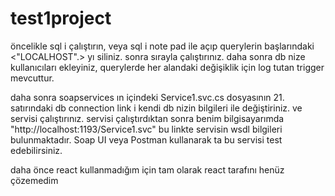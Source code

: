 # test1project

öncelikle sql i çalıştırın,
veya sql i note pad ile açıp
querylerin başlarındaki <"LOCALHOST".> yı siliniz.
sonra sırayla çalıştırınız.
daha sonra db nize kullanıcıları ekleyiniz,
querylerde her alandaki değişiklik için log tutan trigger mevcuttur. 

daha sonra soapservices ın içindeki Service1.svc.cs dosyasının 21. satırındaki db connection link i kendi db nizin 
bilgileri ile değiştiriniz.
ve servisi çalıştırınız.
servisi çalıştırdıktan sonra benim bilgisayarımda "http://localhost:1193/Service1.svc" bu linkte
servisin wsdl bilgileri bulunmaktadır.
Soap UI veya Postman kullanarak ta bu servisi test edebilirsiniz.

daha önce react kullanmadığım için tam olarak react tarafını henüz çözemedim

